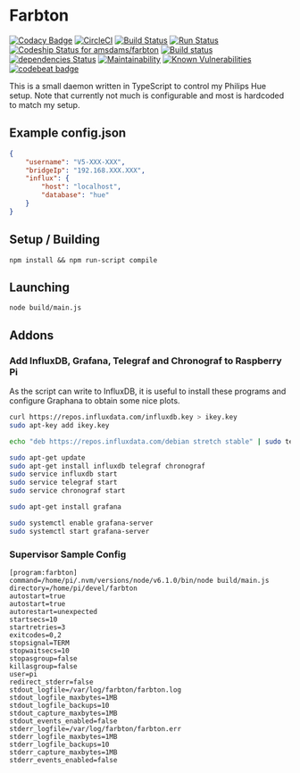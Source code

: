 # Farbton

[![Codacy Badge](https://api.codacy.com/project/badge/Grade/7efbc14b733442bfb0bf26f5643bec72)](https://app.codacy.com/app/amsdams/farbton?utm_source=github.com&utm_medium=referral&utm_content=amsdams/farbton&utm_campaign=badger)
[![CircleCI](https://circleci.com/gh/amsdams/farbton.svg?style=svg)](https://circleci.com/gh/amsdams/farbton)
[![Build Status](https://travis-ci.org/amsdams/farbton.svg?branch=master)](https://travis-ci.org/amsdams/farbton)
[![Run Status](https://api.shippable.com/projects/5b409da31e57690700751750/badge?branch=master)](https://app.shippable.com/github/amsdams/farbton)
[ ![Codeship Status for amsdams/farbton](https://app.codeship.com/projects/6db89b00-6401-0136-f3cd-761b5b8f694f/status?branch=master)](https://app.codeship.com/projects/297073)
[![Build status](https://ci.appveyor.com/api/projects/status/vxikpr6nhdvekqok?svg=true)](https://ci.appveyor.com/project/amsdams/farbton)
[![dependencies Status](https://david-dm.org/amsdams/farbton/status.svg)](https://david-dm.org/amsdams/farbton)
[![Maintainability](https://api.codeclimate.com/v1/badges/af4d357616fb18f983f0/maintainability)](https://codeclimate.com/github/amsdams/farbton/maintainability)
[![Known Vulnerabilities](https://snyk.io/test/github/amsdams/farbton/badge.svg?targetFile=package.json)](https://snyk.io/test/github/amsdams/farbton?targetFile=package.json)
[![codebeat badge](https://codebeat.co/badges/2a824828-e0ca-46e5-b004-8f3007b88fd2)](https://codebeat.co/projects/github-com-amsdams-farbton-master)

This is a small daemon written in TypeScript to control my Philips Hue setup. Note that currently
not much is configurable and most is hardcoded to match my setup.

## Example config.json

```json
{
    "username": "V5-XXX-XXX",
    "bridgeIp": "192.168.XXX.XXX",
    "influx": {
        "host": "localhost",
        "database": "hue"
    }
}
```

## Setup / Building

```
npm install && npm run-script compile
```

## Launching

```
node build/main.js
```

## Addons

### Add InfluxDB, Grafana, Telegraf and Chronograf to Raspberry Pi

As the script can write to InfluxDB, it is useful to install these programs and configure Graphana
to obtain some nice plots.

```bash
curl https://repos.influxdata.com/influxdb.key > ikey.key
sudo apt-key add ikey.key

echo "deb https://repos.influxdata.com/debian stretch stable" | sudo tee /etc/apt/sources.list.d/influxdb.list

sudo apt-get update
sudo apt-get install influxdb telegraf chronograf
sudo service influxdb start
sudo service telegraf start
sudo service chronograf start

sudo apt-get install grafana

sudo systemctl enable grafana-server
sudo systemctl start grafana-server
```

### Supervisor Sample Config

```
[program:farbton]
command=/home/pi/.nvm/versions/node/v6.1.0/bin/node build/main.js
directory=/home/pi/devel/farbton
autostart=true
autostart=true
autorestart=unexpected
startsecs=10
startretries=3
exitcodes=0,2
stopsignal=TERM
stopwaitsecs=10
stopasgroup=false
killasgroup=false
user=pi
redirect_stderr=false
stdout_logfile=/var/log/farbton/farbton.log
stdout_logfile_maxbytes=1MB
stdout_logfile_backups=10
stdout_capture_maxbytes=1MB
stdout_events_enabled=false
stderr_logfile=/var/log/farbton/farbton.err
stderr_logfile_maxbytes=1MB
stderr_logfile_backups=10
stderr_capture_maxbytes=1MB
stderr_events_enabled=false
```

